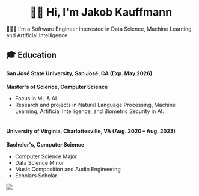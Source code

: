 <h1 style="text-align: center;">👋🏻 Hi, I'm Jakob Kauffmann</h1>
<p>👨🏼&zwj;💻 I'm a Software Engineer interested in Data Science, Machine Learning, and Artificial Intelligence</p>
<h2>🎓 Education</h2>
<h4>San Jos&eacute; State University, San Jos&eacute;, CA (Exp. May 2026)</h4>
<p style="text-align: left;"><strong>Master's of Science, Computer Science</strong></p>
<ul>
<li style="text-align: left;">Focus in ML &amp; AI</li>
<li style="text-align: left;">Research and projects in Natural Language Processing, Machine Learning, Artificial Intelligence, and Biometric Security in AI.</li>
</ul>
<h4 style="text-align: left;"><br />University of Virginia, Charlottesville, VA (Aug. 2020 &ndash; Aug. 2023)</h4>
<p style="text-align: left;"><strong>Bachelor's, Computer Science</strong></p>
<ul>
<li>Computer Science Major</li>
<li>Data Science Minor</li>
<li>Music Composition and Audio Engineering&nbsp;</li>
<li style="text-align: left;">Echolars Scholar&nbsp;</li>
</ul>


<picture>
  <source
    srcset="https://github-readme-stats.vercel.app/api/top-langs/?username=jakobkauffmann&hide_progress=true&langs_count=8&theme=dark"
    media="(prefers-color-scheme: dark)"
  />
  <source
    srcset="https://github-readme-stats.vercel.app/api/top-langs/?username=jakobkauffmann&hide_progress=true&langs_count=12&theme=light"
    media="(prefers-color-scheme: light), (prefers-color-scheme: no-preference)"
  />
  <img src="https://github-readme-stats.vercel.app/api/top-langs/?username=jakobkauffmann&show_icons=true" />
</picture>
<br>
<!--
<picture>
  <source
    srcset="https://github-readme-stats.vercel.app/api?username=jakobkauffmann&show_icons=true&theme=dark"
    media="(prefers-color-scheme: dark)"
  />
  <source
    srcset="https://github-readme-stats.vercel.app/api?username=jakobkauffmann&show_icons=true"
    media="(prefers-color-scheme: light), (prefers-color-scheme: no-preference)"
  />
  <img src="https://github-readme-stats.vercel.app/api?username=jakobkauffmann&show_icons=true" />
</picture>
-->
<!--⚙️ I've worked on a wide range of projects-->

<!--
**JakobKauffmann/JakobKauffmann** is a ✨ _special_ ✨ repository because its `README.md` (this file) appears on your GitHub profile.

Here are some ideas to get you started:

- 🔭 I’m currently working on ...
- 🌱 I’m currently learning ...
- 👯 I’m looking to collaborate on ...
- 🤔 I’m looking for help with ...
- 💬 Ask me about ...
- 📫 How to reach me: ...
- 😄 Pronouns: ...
- ⚡ Fun fact: ...
-->
